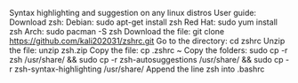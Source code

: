 Syntax highlighting and suggestion on any linux distros
User guide:
Download zsh:
Debian: sudo apt-get install zsh
Red Hat: sudo yum install zsh
Arch: sudo pacman -S zsh
Download the file: git clone https://github.com/kali202031/zshrc.git
Go to the directory: cd zshrc
Unzip the file: unzip zsh.zip
Copy the file: cp .zshrc ~
Copy the folders: sudo cp -r zsh /usr/share/ && sudo cp -r zsh-autosuggestions /usr/share/ && sudo cp -r zsh-syntax-highlighting /usr/share/
Append the line zsh into .bashrc

